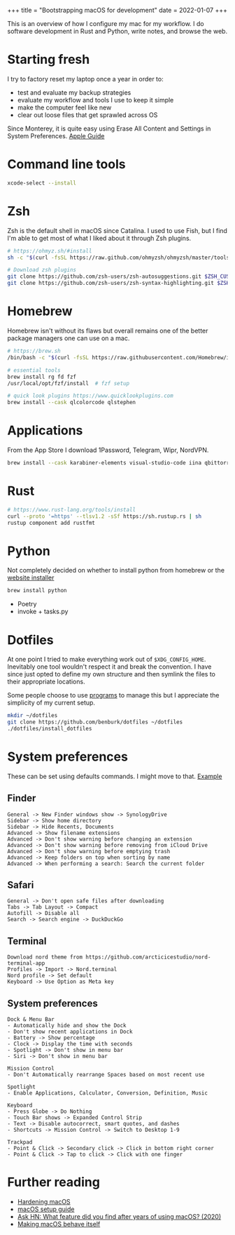 +++
title = "Bootstrapping macOS for development"
date = 2022-01-07
+++

This is an overview of how I configure my mac for my workflow. I do software development in Rust and Python, write notes, and browse the web. 

# Starting fresh

I try to factory reset my laptop once a year in order to:
- test and evaluate my backup strategies
- evaluate my workflow and tools I use to keep it simple
- make the computer feel like new
- clear out loose files that get sprawled across OS

Since Monterey, it is quite easy using Erase All Content and Settings in System Preferences. [Apple Guide](https://support.apple.com/en-ca/HT212749)

# Command line tools

```bash
xcode-select --install
```

# Zsh

Zsh is the default shell in macOS since Catalina. I used to use Fish, but I find I'm able to get most of what I liked about it through Zsh plugins.

```bash
# https://ohmyz.sh/#install
sh -c "$(curl -fsSL https://raw.github.com/ohmyzsh/ohmyzsh/master/tools/install.sh)"

# Download zsh plugins
git clone https://github.com/zsh-users/zsh-autosuggestions.git $ZSH_CUSTOM/plugins/zsh-autosuggestions
git clone https://github.com/zsh-users/zsh-syntax-highlighting.git $ZSH_CUSTOM/plugins/zsh-syntax-highlighting
```

# Homebrew

Homebrew isn't without its flaws but overall remains one of the better package managers one can use on a mac.

```bash
# https://brew.sh
/bin/bash -c "$(curl -fsSL https://raw.githubusercontent.com/Homebrew/install/HEAD/install.sh)"

# essential tools
brew install rg fd fzf
/usr/local/opt/fzf/install  # fzf setup

# quick look plugins https://www.quicklookplugins.com
brew install --cask qlcolorcode qlstephen
```

# Applications

From the App Store I download 1Password, Telegram, Wipr, NordVPN.

```bash
brew install --cask karabiner-elements visual-studio-code iina qbittorrent obsidian
```

# Rust

```bash
# https://www.rust-lang.org/tools/install
curl --proto '=https' --tlsv1.2 -sSf https://sh.rustup.rs | sh
rustup component add rustfmt
```

# Python

Not completely decided on whether to install python from homebrew or the [website installer](https://www.python.org/downloads/)

```bash
brew install python
```

- Poetry
- invoke + tasks.py


# Dotfiles

At one point I tried to make everything work out of `$XDG_CONFIG_HOME`. Inevitably one tool wouldn't respect it and break the convention. I have since just opted to define my own structure and then symlink the files to their appropriate locations.

Some people choose to use [programs](https://wiki.archlinux.org/title/Dotfiles#Tools) to manage this but I appreciate the simplicity of my current setup.

```bash
mkdir ~/dotfiles
git clone https://github.com/benburk/dotfiles ~/dotfiles
./dotfiles/install_dotfiles
```


# System preferences

These can be set using defaults commands. I might move to that. [Example](https://github.com/mathiasbynens/dotfiles/blob/master/.macos)

## Finder
```
General -> New Finder windows show -> SynologyDrive
Sidebar -> Show home directory
Sidebar -> Hide Recents, Documents
Advanced -> Show filename extensions
Advanced -> Don't show warning before changing an extension
Advanced -> Don't show warning before removing from iCloud Drive
Advanced -> Don't show warning before emptying trash
Advanced -> Keep folders on top when sorting by name
Advanced -> When performing a search: Search the current folder
```

## Safari
```
General -> Don't open safe files after downloading
Tabs -> Tab Layout -> Compact
Autofill -> Disable all
Search -> Search engine -> DuckDuckGo
```

## Terminal
```
Download nord theme from https://github.com/arcticicestudio/nord-terminal-app
Profiles -> Import -> Nord.terminal
Nord profile -> Set default
Keyboard -> Use Option as Meta key
```

## System preferences
```
Dock & Menu Bar
- Automatically hide and show the Dock
- Don't show recent applications in Dock
- Battery -> Show percentage
- Clock -> Display the time with seconds
- Spotlight -> Don't show in menu bar
- Siri -> Don't show in menu bar

Mission Control
- Don't Automatically rearrange Spaces based on most recent use

Spotlight
- Enable Applications, Calculator, Conversion, Definition, Music

Keyboard
- Press Globe -> Do Nothing
- Touch Bar shows -> Expanded Control Strip
- Text -> Disable autocorrect, smart quotes, and dashes
- Shortcuts -> Mission Control -> Switch to Desktop 1-9

Trackpad
- Point & Click -> Secondary click -> Click in bottom right corner
- Point & Click -> Tap to click -> Click with one finger
```


# Further reading

- [Hardening macOS](https://blog.bejarano.io/hardening-macos.html)
- [macOS setup guide](https://sourabhbajaj.com/mac-setup/)
- [Ask HN: What feature did you find after years of using macOS? (2020)](https://news.ycombinator.com/item?id=24091707)
- [Making macOS behave itself](https://danmackinlay.name/notebook/macos_hacks.html)